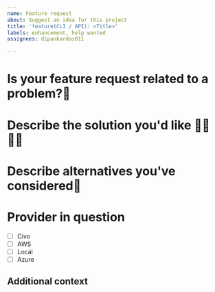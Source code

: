 ```yaml
---
name: Feature request
about: Suggest an idea for this project
title: 'feature(CLI / API): <Title>'
labels: enhancement, help wanted
assignees: dipankardas011

---
```


# Is your feature request related to a problem?📖 
<!-- A clear and concise description of what the problem is. Ex. I'm always frustrated when [...] -->

# Describe the solution you'd like 👨‍💻👩‍💻
<!-- A clear and concise description of what you want to happen. -->

# Describe alternatives you've considered💠
<!-- A clear and concise description of any alternative solutions or features you've considered. -->
# Provider in question
- [ ] Civo
- [ ] AWS
- [ ] Local
- [ ] Azure

## Additional context
<!-- Add any other context or screenshots about the feature request here. -->
